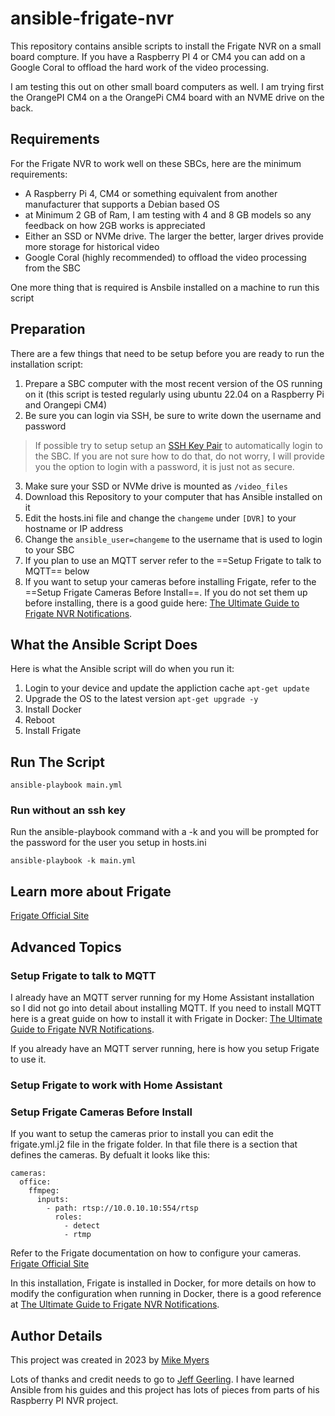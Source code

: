 # ansible-frigate-nvr

This repository contains ansible scripts to install the Frigate NVR on a small board compture.  If you have a Raspberry PI 4 or CM4 you can add on a Google Coral to offload the hard work of the video processing.  

I am testing this out on other small board computers as well.  I am trying first the OrangePI CM4 on a the OrangePi CM4 board with an NVME drive on the back.

## Requirements
For the Frigate NVR to work well on these SBCs, here are the minimum requirements:

* A Raspberry Pi 4, CM4 or something equivalent from another manufacturer that supports a Debian based OS
* at Minimum 2 GB of Ram, I am testing with 4 and 8 GB models so any feedback on how 2GB works is appreciated
* Either an SSD or NVMe drive.  The larger the better, larger drives provide more storage for historical video
* Google Coral (highly recommended) to offload the video processing from the SBC

One more thing that is required is Ansbile installed on a machine to run this script

## Preparation

There are a few things that need to be setup before you are ready to run the installation script:

1. Prepare a SBC computer with the most recent version of the OS running on it (this script is tested regularly using ubuntu 22.04 on a Raspberry Pi and Orangepi CM4)
2. Be sure you can login via SSH, be sure to write down the username and password
> If possible try to setup setup an [SSH Key Pair](https://www.raspberrypi-spy.co.uk/2019/02/setting-up-ssh-keys-on-the-raspberry-pi/) to automatically login to the SBC.  If you are not sure how to do that, do not worry, I will provide you the option to login with a password, it is just not as secure.
3. Make sure your SSD or NVMe drive is mounted as `/video_files`
4. Download this Repository to your computer that has Ansible installed on it
5. Edit the hosts.ini file and change the `changeme` under `[DVR]` to your hostname or IP address
6. Change the `ansible_user=changeme` to the username that is used to login to your SBC
7. If you plan to use an MQTT server refer to the ==Setup Frigate to talk to MQTT== below
8. If you want to setup your cameras before installing Frigate, refer to the ==Setup Frigate Cameras Before Install==.  If you do not set them up before installing, there is a good guide here: [The Ultimate Guide to Frigate NVR Notifications](https://www.simplepush.io/blog/frigate-nvr-push-notification-guide#run-mosquitto-mqtt-in-docker).


## What the Ansible Script Does

Here is what the Ansible script will do when you run it:
1. Login to your device and update the appliction cache `apt-get update`
2. Upgrade the OS to the latest version `apt-get upgrade -y`
3. Install Docker
4. Reboot
5. Install Frigate

## Run The Script

```
ansible-playbook main.yml
```

### Run without an ssh key

Run the ansible-playbook command with a -k and you will be prompted for the password for the user you setup in hosts.ini

```
ansible-playbook -k main.yml
```

## Learn more about Frigate

[Frigate Official Site](https://docs.frigate.video/)



## Advanced Topics


### Setup Frigate to talk to MQTT

I already have an MQTT server running for my Home Assistant installation so I did not go into detail about installing MQTT.  If you need to install MQTT here is a great guide on how to install it with Frigate in Docker: [The Ultimate Guide to Frigate NVR Notifications](https://www.simplepush.io/blog/frigate-nvr-push-notification-guide#run-mosquitto-mqtt-in-docker).

If you already have an MQTT server running, here is how you setup Frigate to use it.



### Setup Frigate to work with Home Assistant

### Setup Frigate Cameras Before Install

If you want to setup the cameras prior to install you can edit the frigate.yml.j2 file in the frigate folder.  In that file there is a section that defines the cameras.  By defualt it looks like this:

```
cameras:
  office:
    ffmpeg:
      inputs:
        - path: rtsp://10.0.10.10:554/rtsp
          roles:
            - detect
            - rtmp
```

Refer to the Frigate documentation on how to configure your cameras.  [Frigate Official Site](https://docs.frigate.video/)

In this installation, Frigate is installed in Docker, for more details on how to modify the configuration when running in Docker, there is a good reference at [The Ultimate Guide to Frigate NVR Notifications](https://www.simplepush.io/blog/frigate-nvr-push-notification-guide#run-mosquitto-mqtt-in-docker).

## Author Details

This project was created in 2023 by [Mike Myers](https://mikemyers.me)

Lots of thanks and credit needs to go to [Jeff Geerling](https://www.jeffgeerling.com).  I have learned Ansible from his guides and this project has lots of pieces from parts of his Raspberry PI NVR project.